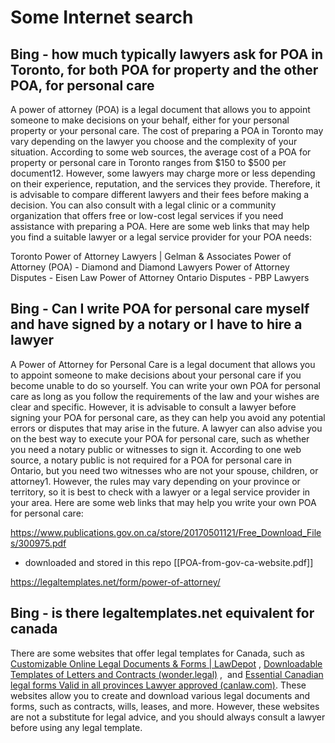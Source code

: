 
# Some Internet search

## Bing - how much typically lawyers ask for POA in Toronto, for both POA for property and the other POA, for personal care
A power of attorney (POA) is a legal document that allows you to appoint someone to make decisions on your behalf, either for your personal property or your personal care. The cost of preparing a POA in Toronto may vary depending on the lawyer you choose and the complexity of your situation. According to some web sources, the average cost of a POA for property or personal care in Toronto ranges from $150 to $500 per document12. However, some lawyers may charge more or less depending on their experience, reputation, and the services they provide. Therefore, it is advisable to compare different lawyers and their fees before making a decision. You can also consult with a legal clinic or a community organization that offers free or low-cost legal services if you need assistance with preparing a POA. Here are some web links that may help you find a suitable lawyer or a legal service provider for your POA needs:

Toronto Power of Attorney Lawyers | Gelman & Associates
Power of Attorney (POA) - Diamond and Diamond Lawyers
Power of Attorney Disputes - Eisen Law
Power of Attorney Ontario Disputes - PBP Lawyers

## Bing - Can I write POA for personal care myself and have signed by a notary or I have to hire a lawyer

A Power of Attorney for Personal Care is a legal document that allows you to appoint someone to make decisions about your personal care if you become unable to do so yourself. You can write your own POA for personal care as long as you follow the requirements of the law and your wishes are clear and specific. However, it is advisable to consult a lawyer before signing your POA for personal care, as they can help you avoid any potential errors or disputes that may arise in the future. A lawyer can also advise you on the best way to execute your POA for personal care, such as whether you need a notary public or witnesses to sign it. According to one web source, a notary public is not required for a POA for personal care in Ontario, but you need two witnesses who are not your spouse, children, or attorney1. However, the rules may vary depending on your province or territory, so it is best to check with a lawyer or a legal service provider in your area. Here are some web links that may help you write your own POA for personal care:

https://www.publications.gov.on.ca/store/20170501121/Free_Download_Files/300975.pdf
- downloaded and stored in this repo [[POA-from-gov-ca-website.pdf]]

https://legaltemplates.net/form/power-of-attorney/
## Bing - is there legaltemplates.net equivalent for canada

There are some websites that offer legal templates for Canada, such as [Customizable Online Legal Documents & Forms | LawDepot](https://www.lawdepot.ca/) , [Downloadable Templates of Letters and Contracts (wonder.legal)](https://www.wonder.legal/en-ca/) ,  and [Essential Canadian legal forms Valid in all provinces Lawyer approved (canlaw.com)](https://canlaw.com/secure/legal-forms/index.html). These websites allow you to create and download various legal documents and forms, such as contracts, wills, leases, and more. However, these websites are not a substitute for legal advice, and you should always consult a lawyer before using any legal template.



